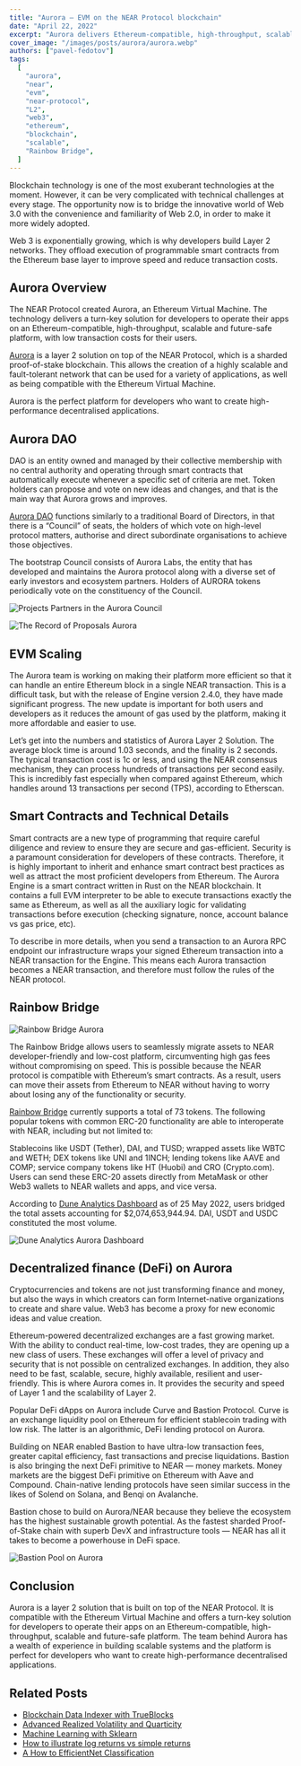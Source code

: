 ```yaml
---
title: "Aurora — EVM on the NEAR Protocol blockchain"
date: "April 22, 2022"
excerpt: "Aurora delivers Ethereum-compatible, high-throughput, scalable and future-safe platform, with low transaction costs."
cover_image: "/images/posts/aurora/aurora.webp"
authors: ["pavel-fedotov"]
tags:
  [
    "aurora",
    "near",
    "evm",
    "near-protocol",
    "L2",
    "web3",
    "ethereum",
    "blockchain",
    "scalable",
    "Rainbow Bridge",
  ]
---
```


Blockchain technology is one of the most exuberant technologies at the moment. However, it can be very complicated with technical challenges at every stage. The opportunity now is to bridge the innovative world of Web 3.0 with the convenience and familiarity of Web 2.0, in order to make it more widely adopted.

Web 3 is exponentially growing, which is why developers build Layer 2 networks. They offload execution of programmable smart contracts from the Ethereum base layer to improve speed and reduce transaction costs.

## Aurora Overview

The NEAR Protocol created Aurora, an Ethereum Virtual Machine. The technology delivers a turn-key solution for developers to operate their apps on an Ethereum-compatible, high-throughput, scalable and future-safe platform, with low transaction costs for their users.

[Aurora](https://aurora.dev/) is a layer 2 solution on top of the NEAR Protocol, which is a sharded proof-of-stake blockchain. This allows the creation of a highly scalable and fault-tolerant network that can be used for a variety of applications, as well as being compatible with the Ethereum Virtual Machine.

Aurora is the perfect platform for developers who want to create high-performance decentralised applications.

## Aurora DAO

DAO is an entity owned and managed by their collective membership with no central authority and operating through smart contracts that automatically execute whenever a specific set of criteria are met. Token holders can propose and vote on new ideas and changes, and that is the main way that Aurora grows and improves.

[Aurora DAO](https://aurora.dev/dao) functions similarly to a traditional Board of Directors, in that there is a “Council” of seats, the holders of which vote on high-level protocol matters, authorise and direct subordinate organisations to achieve those objectives.

The bootstrap Council consists of Aurora Labs, the entity that has developed and maintains the Aurora protocol along with a diverse set of early investors and ecosystem partners. Holders of AURORA tokens periodically vote on the constituency of the Council.

![Projects Partners in the Aurora Council](/images/posts/aurora/au1.webp)

![The Record of Proposals Aurora](/images/posts/aurora/au2.webp)

## EVM Scaling

The Aurora team is working on making their platform more efficient so that it can handle an entire Ethereum block in a single NEAR transaction. This is a difficult task, but with the release of Engine version 2.4.0, they have made significant progress. The new update is important for both users and developers as it reduces the amount of gas used by the platform, making it more affordable and easier to use.

Let’s get into the numbers and statistics of Aurora Layer 2 Solution. The average block time is around 1.03 seconds, and the finality is 2 seconds. The typical transaction cost is 1c or less, and using the NEAR consensus mechanism, they can process hundreds of transactions per second easily. This is incredibly fast especially when compared against Ethereum, which handles around 13 transactions per second (TPS), according to Etherscan.

## Smart Contracts and Technical Details

Smart contracts are a new type of programming that require careful diligence and review to ensure they are secure and gas-efficient. Security is a paramount consideration for developers of these contracts. Therefore, it is highly important to inherit and enhance smart contract best practices as well as attract the most proficient developers from Ethereum.
The Aurora Engine is a smart contract written in Rust on the NEAR blockchain. It contains a full EVM interpreter to be able to execute transactions exactly the same as Ethereum, as well as all the auxiliary logic for validating transactions before execution (checking signature, nonce, account balance vs gas price, etc).

To describe in more details, when you send a transaction to an Aurora RPC endpoint our infrastructure wraps your signed Ethereum transaction into a NEAR transaction for the Engine. This means each Aurora transaction becomes a NEAR transaction, and therefore must follow the rules of the NEAR protocol.

## Rainbow Bridge

![Rainbow Bridge Aurora](/images/posts/aurora/au3.webp)

The Rainbow Bridge allows users to seamlessly migrate assets to NEAR developer-friendly and low-cost platform, circumventing high gas fees without compromising on speed. This is possible because the NEAR protocol is compatible with Ethereum’s smart contracts. As a result, users can move their assets from Ethereum to NEAR without having to worry about losing any of the functionality or security.

[Rainbow Bridge](https://rainbowbridge.app/about) currently supports a total of 73 tokens. The following popular tokens with common ERC-20 functionality are able to interoperate with NEAR, including but not limited to:

Stablecoins like USDT (Tether), DAI, and TUSD; wrapped assets like WBTC and WETH; DEX tokens like UNI and 1INCH; lending tokens like AAVE and COMP; service company tokens like HT (Huobi) and CRO (Crypto.com). Users can send these ERC-20 assets directly from MetaMask or other Web3 wallets to NEAR wallets and apps, and vice versa.

According to [Dune Analytics Dashboard](https://dune.com/zavodil/rainbow-bridge) as of 25 May 2022, users bridged the total assets accounting for $2,074,653,944.94. DAI, USDT and USDC constituted the most volume.

![Dune Analytics Aurora Dashboard](/images/posts/aurora/au4.webp)

## Decentralized finance (DeFi) on Aurora

Cryptocurrencies and tokens are not just transforming finance and money, but also the ways in which creators can form Internet-native organizations to create and share value. Web3 has become a proxy for new economic ideas and value creation.

Ethereum-powered decentralized exchanges are a fast growing market. With the ability to conduct real-time, low-cost trades, they are opening up a new class of users. These exchanges will offer a level of privacy and security that is not possible on centralized exchanges. In addition, they also need to be fast, scalable, secure, highly available, resilient and user-friendly. This is where Aurora comes in. It provides the security and speed of Layer 1 and the scalability of Layer 2.

Popular DeFi dApps on Aurora include Curve and Bastion Protocol. Curve is an exchange liquidity pool on Ethereum for efficient stablecoin trading with low risk. The latter is an algorithmic, DeFi lending protocol on Aurora.

Building on NEAR enabled Bastion to have ultra-low transaction fees, greater capital efficiency, fast transactions and precise liquidations. Bastion is also bringing the next DeFi primitive to NEAR — money markets. Money markets are the biggest DeFi primitive on Ethereum with Aave and Compound. Chain-native lending protocols have seen similar success in the likes of Solend on Solana, and Benqi on Avalanche.

Bastion chose to build on Aurora/NEAR because they believe the ecosystem has the highest sustainable growth potential. As the fastest sharded Proof-of-Stake chain with superb DevX and infrastructure tools — NEAR has all it takes to become a powerhouse in DeFi space.

![Bastion Pool on Aurora](/images/posts/aurora/au5.webp)

## Conclusion

Aurora is a layer 2 solution that is built on top of the NEAR Protocol. It is compatible with the Ethereum Virtual Machine and offers a turn-key solution for developers to operate their apps on an Ethereum-compatible, high-throughput, scalable and future-safe platform. The team behind Aurora has a wealth of experience in building scalable systems and the platform is perfect for developers who want to create high-performance decentralised applications.

## Related Posts

- [Blockchain Data Indexer with TrueBlocks](https://dspyt.com/blockchain-data-indexer-with-trueblocks)
- [Advanced Realized Volatility and Quarticity](https://dspyt.com/advanced-realized-volatility-and-quarticity)
- [Machine Learning with Sklearn](https://dspyt.com/machine-learning-time-series-temperature-data-modeling)
- [How to illustrate log returns vs simple returns](https://dspyt.com/simple-returns-log-return-and-volatility-simple-introduction)
- [A How to EfficientNet Classification](https://dspyt.com/efficientnet-classification)

